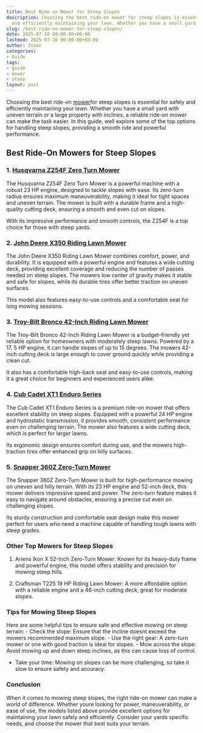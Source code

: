 ```yaml
---
title: Best Ride on Mower for Steep Slopes
description: Choosing the best ride-on mower for steep slopes is essential for safely
  and efficiently maintaining your lawn. Whether you have a small yard with uneven...
slug: /best-ride-on-mower-for-steep-slopes/
date: 2025-07-10 00:00:00+00:00
lastmod: 2025-07-10 00:00:00+03:00
author: Isaac
categories:
- Guide
tags:
- guide
- mower
- steep
layout: post
---
```

Choosing the best ride-on [mower](https://pestpolicy.com/best-riding-lawn-mower-with-bagger/)for steep slopes is essential for safely and efficiently maintaining your lawn. Whether you have a small yard with uneven terrain or a large property with inclines, a reliable ride-on mower can make the task easier. In this guide, well explore some of the top options for handling steep slopes, providing a smooth ride and powerful performance.

##  Best Ride-On Mowers for Steep Slopes

### 1. [Husqvarna Z254F Zero Turn Mower](https://www.amazon.com/dp/B00T3OZY8Y?tag=p-policy-20)

The Husqvarna Z254F Zero Turn Mower is a powerful machine with a robust 23 HP engine, designed to tackle slopes with ease. Its zero-turn radius ensures maximum maneuverability, making it ideal for tight spaces and uneven terrain. The mower is built with a durable frame and a high-quality cutting deck, ensuring a smooth and even cut on slopes.

With its impressive performance and smooth controls, the Z254F is a top choice for those with steep yards.

### 2. [John Deere X350 Riding Lawn Mower](https://www.amazon.com/dp/B00TE2XAP8?tag=p-policy-20)

The John Deere X350 Riding Lawn Mower combines comfort, power, and durability. It is equipped with a powerful engine and features a wide cutting deck, providing excellent coverage and reducing the number of passes needed on steep slopes. The mowers low center of gravity makes it stable and safe for slopes, while its durable tires offer better traction on uneven surfaces.

This model also features easy-to-use controls and a comfortable seat for long mowing sessions.

### 3. [Troy-Bilt Bronco 42-Inch Riding Lawn Mower](https://www.amazon.com/dp/B07RR9Z2MY?tag=p-policy-20)

The Troy-Bilt Bronco 42-Inch Riding Lawn Mower is a budget-friendly yet reliable option for homeowners with moderately steep lawns. Powered by a 17. 5 HP engine, it can handle slopes of up to 15 degrees. The mowers 42-inch cutting deck is large enough to cover ground quickly while providing a clean cut.

It also has a comfortable high-back seat and easy-to-use controls, making it a great choice for beginners and experienced users alike.

### 4. [Cub Cadet XT1 Enduro Series](https://www.amazon.com/dp/B00199GL3G?tag=p-policy-20)

The Cub Cadet XT1 Enduro Series is a premium ride-on mower that offers excellent stability on steep slopes. Equipped with a powerful 24 HP engine and hydrostatic transmission, it provides smooth, consistent performance even on challenging terrain. The mower also features a wide cutting deck, which is perfect for larger lawns.

Its ergonomic design ensures comfort during use, and the mowers high-traction tires offer enhanced grip on hilly surfaces.

### 5. [Snapper 360Z Zero-Turn Mower](https://www.amazon.com/dp/B00A9VLD0Y?tag=p-policy-20)

The Snapper 360Z Zero-Turn Mower is built for high-performance mowing on uneven and hilly terrain. With its 23 HP engine and 52-inch deck, this mower delivers impressive speed and power. The zero-turn feature makes it easy to navigate around obstacles, ensuring a precise cut even on challenging slopes.

Its sturdy construction and comfortable seat design make this mower perfect for users who need a machine capable of handling tough lawns with steep grades.

###  Other Top Mowers for Steep Slopes

1. Ariens Ikon X 52-Inch Zero-Turn Mower: Known for its heavy-duty frame and powerful engine, this model offers stability and precision for mowing steep hills.

2. Craftsman T225 19 HP Riding Lawn Mower: A more affordable option with a reliable engine and a 46-inch cutting deck, great for moderate slopes.

###  Tips for Mowing Steep Slopes

Here are some helpful tips to ensure safe and effective mowing on steep terrain: - Check the slope: Ensure that the incline doesnt exceed the mowers recommended maximum slope. - Use the right gear: A zero-turn mower or one with good traction is ideal for slopes. - Mow across the slope: Avoid mowing up and down steep inclines, as this can cause loss of control.

- Take your time: Mowing on slopes can be more challenging, so take it slow to ensure safety and accuracy.

###  Conclusion

When it comes to mowing steep slopes, the right ride-on mower can make a world of difference. Whether youre looking for power, maneuverability, or ease of use, the models listed above provide excellent options for maintaining your lawn safely and efficiently. Consider your yards specific needs, and choose the mower that best suits your terrain.
